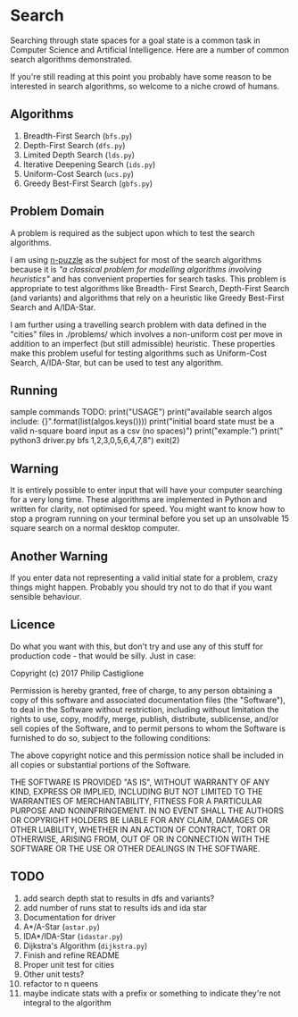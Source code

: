 # Search
Searching through state spaces for a goal state is a common task in Computer
Science and Artificial Intelligence. Here are a number of common search
algorithms demonstrated.

If you're still reading at this point you probably have some reason to be
interested in search algorithms, so welcome to a niche crowd of humans.

## Algorithms
1. Breadth-First Search (`bfs.py`)
1. Depth-First Search (`dfs.py`)
1. Limited Depth Search (`lds.py`)
1. Iterative Deepening Search (`ids.py`)
1. Uniform-Cost Search (`ucs.py`)
1. Greedy Best-First Search (`gbfs.py`)

## Problem Domain
A problem is required as the subject upon which to test the search algorithms.

I am using [n-puzzle](https://en.wikipedia.org/wiki/15_puzzle) as the subject
for most of the search algorithms because it is _"a classical problem for
modelling algorithms involving heuristics"_ and has convenient properties for
search tasks. This problem is appropriate to test algorithms like Breadth-
First Search, Depth-First Search (and variants) and algorithms that rely on a
heuristic like Greedy Best-First Search and A/IDA-Star.

I am further using a travelling search problem with data defined in the "cities"
files in ./problems/ which involves a non-uniform cost per move in addition to
an imperfect (but still admissible) heuristic. These properties make this
problem useful for testing algorithms such as Uniform-Cost Search, A/IDA-Star,
but can be used to test any algorithm.

## Running
sample commands
TODO:
        print("USAGE")
        print("available search algos include: {}".format(list(algos.keys())))
        print("initial board state must be a valid n-square board input as a csv (no spaces)")
        print("example:")
        print("    python3 driver.py bfs 1,2,3,0,5,6,4,7,8")
        exit(2)

## Warning
It is entirely possible to enter input that will have your computer searching
for a very long time. These algorithms are implemented in Python and written for
clarity, not optimised for speed. You might want to know how to stop a program
running on your terminal before you set up an unsolvable 15 square search on a
normal desktop computer.

## Another Warning
If you enter data not representing a valid initial state for a problem, crazy
things might happen. Probably you should try not to do that if you want sensible
behaviour.

## Licence
Do what you want with this, but don't try and use any of this stuff for
production code - that would be silly. Just in case:

Copyright (c) 2017 Philip Castiglione

Permission is hereby granted, free of charge, to any person obtaining a copy
of this software and associated documentation files (the "Software"), to deal
in the Software without restriction, including without limitation the rights
to use, copy, modify, merge, publish, distribute, sublicense, and/or sell
copies of the Software, and to permit persons to whom the Software is
furnished to do so, subject to the following conditions:

The above copyright notice and this permission notice shall be included in all
copies or substantial portions of the Software.

THE SOFTWARE IS PROVIDED "AS IS", WITHOUT WARRANTY OF ANY KIND, EXPRESS OR
IMPLIED, INCLUDING BUT NOT LIMITED TO THE WARRANTIES OF MERCHANTABILITY,
FITNESS FOR A PARTICULAR PURPOSE AND NONINFRINGEMENT. IN NO EVENT SHALL THE
AUTHORS OR COPYRIGHT HOLDERS BE LIABLE FOR ANY CLAIM, DAMAGES OR OTHER
LIABILITY, WHETHER IN AN ACTION OF CONTRACT, TORT OR OTHERWISE, ARISING FROM,
OUT OF OR IN CONNECTION WITH THE SOFTWARE OR THE USE OR OTHER DEALINGS IN THE
SOFTWARE.

## TODO
1. add search depth stat to results in dfs and variants?
1. add number of runs stat to results ids and ida star
1. Documentation for driver
1. A\*/A-Star (`astar.py`)
1. IDA\*/IDA-Star (`idastar.py`)
1. Dijkstra's Algorithm (`dijkstra.py`)
1. Finish and refine README
1. Proper unit test for cities
1. Other unit tests?
1. refactor to n queens
1. maybe indicate stats with a prefix or something to indicate they're not
integral to the algorithm
